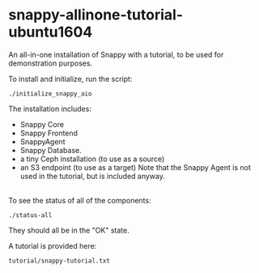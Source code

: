 # snappy-allinone-tutorial-ubuntu1604

An all-in-one installation of Snappy with a tutorial, to be used for demonstration purposes.


To install and initialize, run the script:

	./initialize_snappy_aio

The installation includes:
- Snappy Core
- Snappy Frontend
- SnappyAgent 
- Snappy Database.  
- a tiny Ceph installation (to use as a source)
- an S3 endpoint (to use as a target)
Note that the Snappy Agent is not used in the tutorial, but is included anyway.


<br>
To see the status of all of the components:

	./status-all

They should all be in the "OK" state.
<br>

A tutorial is provided here:

	tutorial/snappy-tutorial.txt
